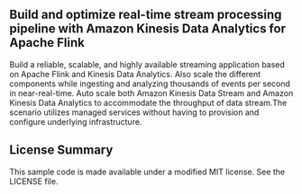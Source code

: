 ## Build and optimize real-time stream processing pipeline with Amazon Kinesis Data Analytics for Apache Flink

Build a reliable, scalable, and highly available streaming application based on Apache Flink and Kinesis Data Analytics. Also scale the different components while ingesting and analyzing thousands of events per second in near-real-time. Auto scale both Amazon Kinesis Data Stream and Amazon Kinesis Data Analytics to accommodate the throughput of data stream.The scenario utilizes managed services without having to provision and configure underlying infrastructure. 


## License Summary

This sample code is made available under a modified MIT license. See the LICENSE file.
